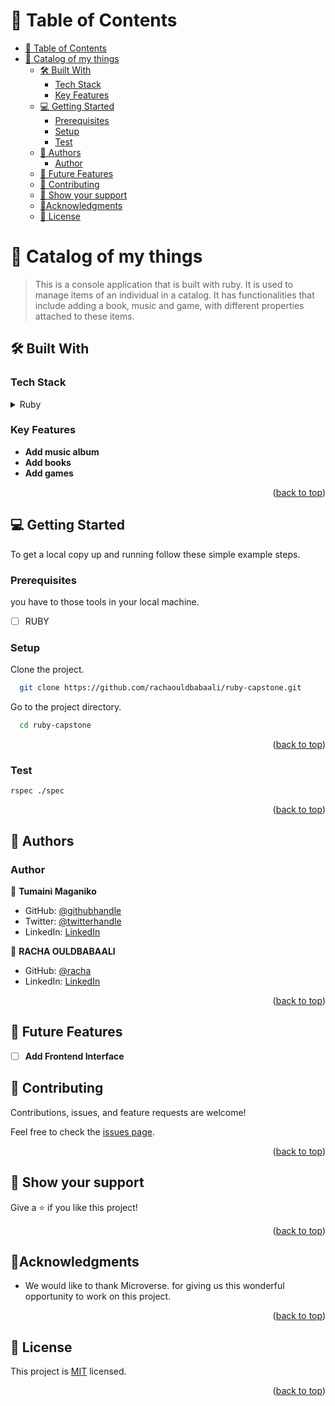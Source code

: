<a name="readme-top"></a>

# 📗 Table of Contents

- [📗 Table of Contents](#-table-of-contents)
- [🎯 Catalog of my things](#-catalog-of-my-things)
  - [🛠 Built With ](#-built-with-)
    - [Tech Stack ](#tech-stack-)
    - [Key Features ](#key-features-)
  - [💻 Getting Started ](#-getting-started-)
    - [Prerequisites](#prerequisites)
    - [Setup](#setup)
    - [Test](#test)
  - [👥 Authors ](#-authors-)
    - [Author](#author)
  - [🔭 Future Features ](#-future-features-)
  - [🤝 Contributing ](#-contributing-)
  - [👋 Show your support ](#-show-your-support-)
  - [🔭Acknowledgments ](#acknowledgments-)
  - [📝 License ](#-license-)

<!-- PROJECT DESCRIPTION -->

# 🎯 Catalog of my things<a name="about-project"></a>

> This is a console application that is built with ruby. It is used to manage items of an individual in a catalog. It has functionalities that include adding a book, music and game, with different properties attached to these items.
>
## 🛠 Built With <a name="built-with"></a>

### Tech Stack <a name="tech-stack"></a>

<details>
  <summary>Ruby</summary>
  
</details>

<!-- Features -->

### Key Features <a name="key-features"></a>

- **Add music album**
- **Add books**
- **Add games**

<p align="right">(<a href="#readme-top">back to top</a>)</p>

<!-- GETTING STARTED -->

## 💻 Getting Started <a name="getting-started"></a>

To get a local copy up and running follow these simple example steps.

### Prerequisites

you have to those tools in your local machine.

- [ ] RUBY

### Setup

Clone the project.

```bash
  git clone https://github.com/rachaouldbabaali/ruby-capstone.git
```

Go to the project directory.

```bash
  cd ruby-capstone
```


<p align="right">(<a href="#readme-top">back to top</a>)</p>

### Test

``` test
rspec ./spec
```

<p align="right">(<a href="#readme-top">back to top</a>)</p>

<!-- AUTHORS -->

## 👥 Authors <a name="authors"></a>

### Author

👤 **Tumaini Maganiko**

- GitHub: [@githubhandle](https://github.com/tumainimaganiko)
- Twitter: [@twitterhandle](https://twitter.com/Chief2maini)
- LinkedIn: [LinkedIn](https://www.linkedin.com/in/tumainimaganiko/)


👤 **RACHA OULDBABAALI**

- GitHub: [@racha](https://github.com/rachaouldbabaali)
- LinkedIn: [LinkedIn](https://www.linkedin.com/in/rachaouldbabaali)

<p align="right">(<a href="#readme-top">back to top</a>)</p>

<!-- FUTURE FEATURES -->

## 🔭 Future Features <a name="future-features"></a>

- [ ] **Add Frontend Interface**

<!-- CONTRIBUTING -->

## 🤝 Contributing <a name="contributing"></a>

Contributions, issues, and feature requests are welcome!

Feel free to check the [issues page](https://github.com/rachaouldbabaali/ruby-capstone/issues).

<p align="right">(<a href="#readme-top">back to top</a>)</p>

<!-- SUPPORT -->

## 👋 Show your support <a name="support"></a>

Give a ⭐️ if you like this project!

<p align="right">(<a href="#readme-top">back to top</a>)</p>

<!-- ACKNOWLEDGEMENTS -->

## 🔭Acknowledgments <a name="acknowledgements"></a>

- We would like to thank Microverse. for giving us this wonderful opportunity to work on this project.

<p align="right">(<a href="#readme-top">back to top</a>)</p>

## 📝 License <a name="license"></a>

This project is [MIT](./LICENSE) licensed.

<p align="right">(<a href="#readme-top">back to top</a>)</p>

